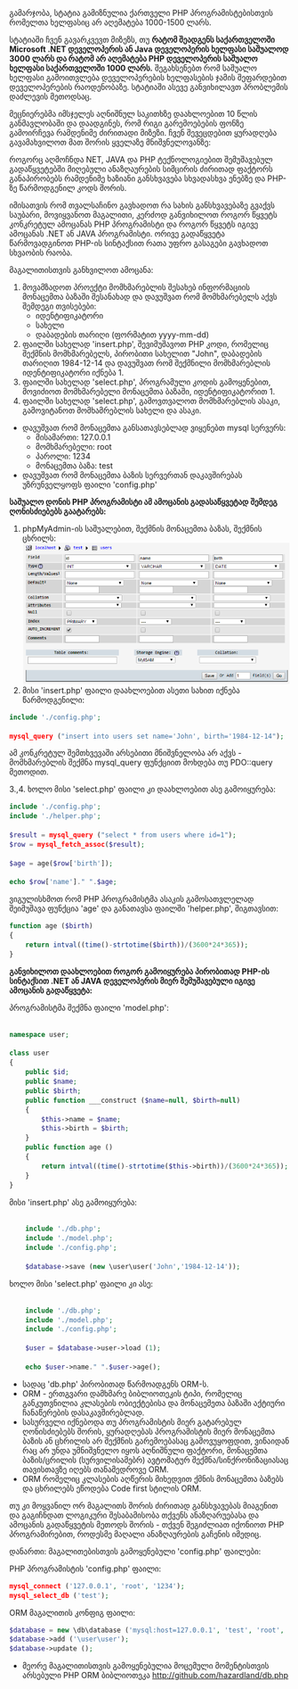 გამარჯობა,
სტატია გამიზნულია ქართველი PHP პროგრამისტებისთვის რომელთა ხელფასიც არ აღემატება 1000-1500 ლარს.

სტატიაში ჩვენ გავარკვევთ მიზეზს, თუ **რატომ შეადგენს საქართველოში  Microsoft .NET დეველოპერის ან Java დეველოპერის ხელფასი საშუალოდ 3000 ლარს და რატომ არ აღემატება PHP დეველოპერის საშუალო ხელფასი საქართველოში 1000 ლარს.** შეგახსენებთ რომ საშუალო ხელფასი გამოითვლება დეველოპერების ხელფასების ჯამის შეფარდებით დეველოპერების რაოდენობაზე. სტატიაში ასევე განვიხილავთ პრობლემის დაძლევის მეთოდსაც.

მეცნიერებმა იმსჯელეს აღნიშნულ საკითხზე დაახლოებით 10 წლის განმავლობაში და დაადგინეს, რომ რიგი გარემოებების ფონზე გამოირჩევა რამდენიმე ძირითადი მიზეზი. ჩვენ შევეცდებით ყურადღება გავამახვილოთ მათ შორის ყველაზე მნიშვნელოვანზე:

როგორც აღმოჩნდა NET, JAVA და PHP ტექნოლოგიებით შემუშავებულ გადაწყვეტებში მიღებული ანაზღაურების სიმცირის ძირითად ფაქტორს განაპირობებს რამდენიმე ხაზიანი განსხვავება სხვადასხვა ენებზე და PHP-ზე წარმოდგენილ კოდს შორის.

იმისათვის რომ თვალსაჩინო გავხადოთ რა სახის განსხვავებაზე გვაქვს საუბარი, მოვიყვანოთ მაგალითი, კერძოდ განვიხილოთ როგორ წყვეტს კონკრეტულ ამოცანას PHP პროგრამისტი და როგორ წყვეტს იგივე ამოცანას .NET ან JAVA პროგრამისტი. ორივე გადაწყვეტა წარმოვადგინოთ PHP-ის სინტაქსით რათა უფრო გასაგები გავხადოთ სხვაობის რაობა.

მაგალითისთვის განხვილოთ ამოცანა:

1. მოვამზადოთ პროექტი მომხმარებლის შესახებ ინფორმაციის მონაცემთა ბაზაში შესანახად და დავუშვათ რომ მომხმარებელს აქვს შემდეგი თვისებები:
	* იდენტიფიკატორი
	* სახელი
	* დაბადების თარიღი (ფორმატით yyyy-mm-dd)
2. ფაილში სახელად 'insert.php', შევიმუშავოთ PHP კოდი, რომელიც შექმნის მომხმარებელს, პირობითი სახელით "John", დაბადების თარიღით 1984-12-14 და დავუშვათ რომ შექმნილი მომხმარებლის იდენტიფიკატორი იქნება 1.
3. ფაილში სახელად 'select.php', პროგრამული კოდის გამოყენებით, მოვიძიოთ მომხმარებელი მონაცემთა ბაზაში, იდენტიფიკატორით 1.
4. ფაილში სახელად 'select.php', გამოვთვალოთ მომხმარებლის ასაკი, გამოვიტანოთ მომხამრებლის სახელი და ასაკი.

* დავუშვათ რომ მონაცემთა განსათავსებლად ვიყენებთ mysql სერვერს:
	* მისამართი: 127.0.0.1
	* მომხმარებელი: root
	* პაროლი: 1234
	* მონაცემთა ბაზა: test
* დავუშვათ რომ მონაცემთა ბაზის სერვერთან დაკავშირებას უზრუნველყოფს ფაილი 'config.php'

**საშუალო დონის PHP პროგრამისტი ამ ამოცანის გადასაწყვეტად შემდეგ ღონისძიებებს გაატარებს:**

1. phpMyAdmin-ის საშუალებით, შექმნის მონაცემთა ბაზას, შექმნის ცხრილს:
![](./samples/images/phpmyadmin1.png)
2. მისი 'insert.php' ფაილი დაახლოებით ასეთი სახით იქნება წარმოდგენილი:
```php
include './config.php';

mysql_query ("insert into users set name='John', birth='1984-12-14");
```
ამ კონკრეტულ შემთხვევაში არსებითი მნიშვნელობა არ აქვს - მომხმარებლის შექმნა mysql_query ფუნქციით მოხდება თუ PDO::query მეთოდით.

3.,4. ხოლო მისი 'select.php' ფაილი კი დაახლოებით ასე გამოიყურება:
```php
include './config.php';
include './helper.php';

$result = mysql_query ("select * from users where id=1");
$row = mysql_fetch_assoc($result);

$age = age($row['birth']);

echo $row['name']." ".$age;
```
ვიგულისხმოთ რომ PHP პროგრამისტმა ასაკის გამოსათვლელად შეიმუშავა ფუნქცია 'age' და განათავსა ფაილში 'helper.php', შიგთავსით:
```php
function age ($birth)
{
    return intval((time()-strtotime($birth))/(3600*24*365));
}
```

**განვიხილოთ დაახლოებით როგორ გამოიყურება პირობითად PHP-ის სინტაქსით .NET ან JAVA დეველოპერის მიერ შემუშავებული იგივე ამოცანის გადაწყვეტა:**

პროგრამისტმა შექმნა ფაილი 'model.php':

```php

namespace user;

class user
{
	public $id;
	public $name;
	public $birth;
	public function ___construct ($name=null, $birth=null)
	{
		$this->name = $name;
		$this->birth = $birth;
	}
	public function age ()
	{
		return intval((time()-strtotime($this->birth))/(3600*24*365));
	}
}

```

მისი 'insert.php' ასე გამოიყურება:
```php

	include './db.php';
	include './model.php';
	include './config.php';

	$database->save (new \user\user('John','1984-12-14'));

```

ხოლო მისი 'select.php' ფაილი კი ასე:
```php

	include './db.php';
	include './model.php';
	include './config.php';

	$user = $database->user->load (1);

	echo $user->name." ".$user->age();

```

* სადაც 'db.php' პირობითად წარმოადგენს ORM-ს.
* ORM - ერთგვარი დამხმარე ბიბლიოთეკის ტიპი, რომელიც განკუთვნილია კლასების ობიექტებისა და მონაცემეთა ბაზაში აქტიური ჩანაწერების დასაკავშირებლად.
* სასურველი იქნებოდა თუ პროგრამისტის მიერ გატარებულ ღონისძიებებს შორის, ყურადღებას პროგრამისტის მიერ მონაცემთა ბაზის ან ცხრილის არ შექმნის გარემოებასაც გამოვუყოფდით, ვინაიდან რაც არ უნდა უმნიშვნელო იყოს აღნიშნული ფაქტორი, მონაცემთა ბაზის/ცრილის (სურვილისამებრ) ავტომატურ შექმნა/სინქრონიზაციასაც თავისთავზე იღებს თანამედროვე ORM.
* ORM რომელიც კლასების აღწერის მიხედვით ქმნის მონაცემთა ბაზებს და ცხრილებს ეწოდება Code first სტილის ORM.

თუ კი მოყვანილ ორ მაგალითს შორის ძირითად განსხვავებას მიაგენით და გაგიჩნდათ ლოგიკური შესაბამისობა თქვენს ანაზღარუებასა და ამოცანის გადაწყვეტის მეთოდს შორის - თქვენ შეგიძლიათ იქონიოთ PHP პროგრამირებით, როდესმე მაღალი ანაზღაურების გაჩენის იმედიც.

დანართი: მაგალითებისთვის გამოყენებული 'config.php' ფაილები:

PHP პროგრამისტის 'config.php' ფაილი:
```php
mysql_connect ('127.0.0.1', 'root', '1234');
mysql_select_db ('test');
```

ORM მაგალითის კონფიგ ფაილი:
```php
$database = new \db\database ('mysql:host=127.0.0.1', 'test', 'root', '1234');
$database->add ('\user\user');
$database->update ();
```

* მეორე მაგალითისთვის გამოყენებულია მოცემული მომენტისთვის არსებული PHP ORM ბიბლიოთეკა http://github.com/hazardland/db.php
